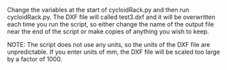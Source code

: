 Change the variables at the start of cycloidRack.py and then run cycloidRack.py.
The DXF file will called test3.dxf and it will be overwritten each time you run the script,
so either change the name of the output file near the end of the script or make copies of anything you wish to keep.

NOTE:
The script does not use any units, so the units of the DXF file are unpredictable.
If you enter units of mm, the DXF file will be scaled too large by a factor of 1000.